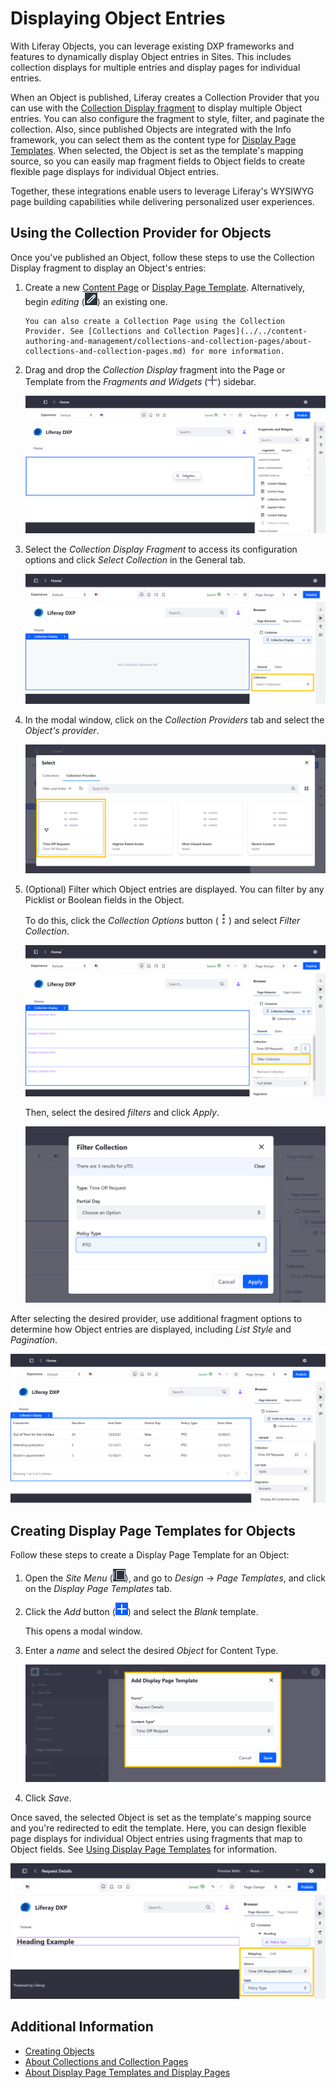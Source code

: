 # Displaying Object Entries

With Liferay Objects, you can leverage existing DXP frameworks and features to dynamically display Object entries in Sites. This includes collection displays for multiple entries and display pages for individual entries.

When an Object is published, Liferay creates a Collection Provider that you can use with the [Collection Display fragment](../../site-building/displaying-content/additional-content-display-options/displaying-collections.md#adding-a-collection-display-fragment-to-a-page) to display multiple Object entries. You can also configure the fragment to style, filter, and paginate the collection. Also, since published Objects are integrated with the Info framework, you can select them as the content type for [Display Page Templates](../../site-building/displaying-content/using-display-page-templates/about-display-page-templates-and-display-pages.md). When selected, the Object is set as the template's mapping source, so you can easily map fragment fields to Object fields to create flexible page displays for individual Object entries.

Together, these integrations enable users to leverage Liferay's WYSIWYG page building capabilities while delivering personalized user experiences.

## Using the Collection Provider for Objects

Once you've published an Object, follow these steps to use the Collection Display fragment to display an Object's entries:

1. Create a new [Content Page](../../site-building/creating-pages/building_and_managing_content_pages.html) or [Display Page Template](../../site-building/displaying-content/using-display-page-templates/creating-and-managing-display-page-templates.md). Alternatively, begin *editing* (![Edit Button](../../images/icon-edit-pencil.png)) an existing one.

   ```{note}
   You can also create a Collection Page using the Collection Provider. See [Collections and Collection Pages](../../content-authoring-and-management/collections-and-collection-pages/about-collections-and-collection-pages.md) for more information.
   ```

1. Drag and drop the *Collection Display* fragment into the Page or Template from the *Fragments and Widgets* (![Fragments and Widgets](../../images/icon-plus.png)) sidebar.

   ![Drag and drop the Collection Display fragment into the Page or Template.](./displaying-object-entries/images/01.png)

1. Select the *Collection Display Fragment* to access its configuration options and click *Select Collection* in the General tab.

   ![Select the fragment and click Select Collection.](../objects/displaying-object-entries/images/02.png)

1. In the modal window, click on the *Collection Providers* tab and select the *Object's provider*.

   ![In the Collection Providers tab, select the Object's provider.](./displaying-object-entries/images/03.png)

1. (Optional) Filter which Object entries are displayed. You can filter by any Picklist or Boolean fields in the Object.

   To do this, click the *Collection Options* button (![Collection Options Button](../../images/icon-actions.png)) and select *Filter Collection*.

   ![Click on the Collection Options button and select Filter Collection.](./displaying-object-entries/images/04.png)

   Then, select the desired *filters* and click *Apply*.

   ![Select the Filters to apply.](./displaying-object-entries/images/05.png)

After selecting the desired provider, use additional fragment options to determine how Object entries are displayed, including *List Style* and *Pagination*.

![Use fragment options to determine how Object entries are displayed.](./displaying-object-entries/images/06.png)

## Creating Display Page Templates for Objects

Follow these steps to create a Display Page Template for an Object:

1. Open the *Site Menu* (![Site Menu](../../images/icon-menu.png)), and go to *Design* &rarr; *Page Templates*, and click on the *Display Page Templates* tab.

1. Click the *Add* button (![Add Button](../../images/icon-add.png)) and select the *Blank* template.

   This opens a modal window.

1. Enter a *name* and select the desired *Object* for Content Type.

   ![Enter a name and select the desired Object for Content Type](./displaying-object-entries/images/07.png)

1. Click *Save*.

Once saved, the selected Object is set as the template's mapping source and you're redirected to edit the template. Here, you can design flexible page displays for individual Object entries using fragments that map to Object fields. See [Using Display Page Templates](../../site-building/displaying-content/using-display-page-templates/about-display-page-templates-and-display-pages.md) for information.

![Map fragment elements to Object fields to dynamically populate Display Pages for individual entries.](./displaying-object-entries/images/08.png)

## Additional Information

* [Creating Objects](./creating-and-managing-objects/creating-objects.md)
* [About Collections and Collection Pages](../../content-authoring-and-management/collections-and-collection-pages/about-collections-and-collection-pages.md)
* [About Display Page Templates and Display Pages](../../site-building/displaying-content/using-display-page-templates/about-display-page-templates-and-display-pages.md)
